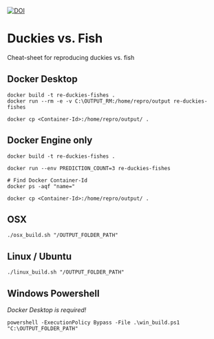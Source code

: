 [![DOI](https://zenodo.org/badge/461684112.svg)](https://zenodo.org/badge/latestdoi/461684112)

# Duckies vs. Fish
Cheat-sheet for reproducing duckies vs. fish

## Docker Desktop
`````commandline
docker build -t re-duckies-fishes .
docker run --rm -e -v C:\OUTPUT_RM:/home/repro/output re-duckies-fishes

docker cp <Container-Id>:/home/repro/output/ .
`````

## Docker Engine only
`````commandline
docker build -t re-duckies-fishes .

docker run --env PREDICTION_COUNT=3 re-duckies-fishes

# Find Docker Container-Id
docker ps -aqf "name="

docker cp <Container-Id>:/home/repro/output/ .
`````

## OSX
````commandline
./osx_build.sh "/OUTPUT_FOLDER_PATH"
````

## Linux / Ubuntu
````commandline
./linux_build.sh "/OUTPUT_FOLDER_PATH"
````

## Windows Powershell
_Docker Desktop is required!_
````commandline
powershell -ExecutionPolicy Bypass -File .\win_build.ps1 "C:\OUTPUT_FOLDER_PATH"
````
